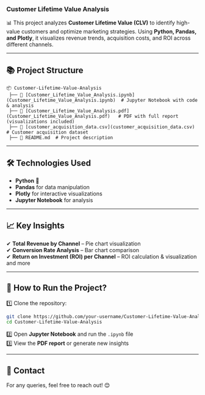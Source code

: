 ### **Customer Lifetime Value Analysis**  

📊 This project analyzes **Customer Lifetime Value (CLV)** to identify high-value customers and optimize marketing strategies. Using **Python, Pandas, and Plotly**, it visualizes revenue trends, acquisition costs, and ROI across different channels.  

---

## **📚 Project Structure**  
```
📦 Customer-Lifetime-Value-Analysis  
 ├── 📄 [Customer_Lifetime_Value_Analysis.ipynb](Customer_Lifetime_Value_Analysis.ipynb)  # Jupyter Notebook with code & analysis  
 ├── 📄 [Customer_Lifetime_Value_Analysis.pdf](Customer_Lifetime_Value_Analysis.pdf)   # PDF with full report (visualizations included)  
 ├── 📄 [customer_acquisition_data.csv](customer_acquisition_data.csv)  # Customer acquisition dataset  
 ├── 📄 README.md  # Project description  
```

---

## **🛠️ Technologies Used**  
- **Python** 🐍  
- **Pandas** for data manipulation  
- **Plotly** for interactive visualizations  
- **Jupyter Notebook** for analysis  

---

## **📈 Key Insights**  
✔ **Total Revenue by Channel** – Pie chart visualization  
✔ **Conversion Rate Analysis** – Bar chart comparison  
✔ **Return on Investment (ROI) per Channel** – ROI calculation & visualization and more

---

## **🚀 How to Run the Project?**  
1️⃣ Clone the repository:  
   ```sh
   git clone https://github.com/your-username/Customer-Lifetime-Value-Analysis.git
   cd Customer-Lifetime-Value-Analysis
   ```  
2️⃣ Open **Jupyter Notebook** and run the `.ipynb` file  
3️⃣ View the **PDF report** or generate new insights  

---

## **📢 Contact**  
For any queries, feel free to reach out! 😊  

